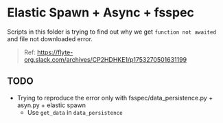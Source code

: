 # Elastic Spawn + Async + fsspec

Scripts in this folder is trying to find out why we get `function not awaited` and file
not downloaded error.

> Ref: https://flyte-org.slack.com/archives/CP2HDHKE1/p1753270501631199

## TODO

- Trying to reproduce the error only with fsspec/data_persistence.py + asyn.py + elastic spawn
    - Use `get_data` in `data_persistence`

